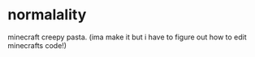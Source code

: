 # normalality
minecraft creepy pasta. (ima make it but i have to figure out how to edit minecrafts code!)
